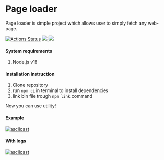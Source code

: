 # Page loader

Page loader is simple project which allows user to simply fetch any web-page.

[![Actions Status](https://github.com/IgorShayderov/backend-project-4/actions/workflows/hexlet-check.yml/badge.svg)](https://github.com/IgorShayderov/backend-project-4/actions)
<a href="https://codeclimate.com/github/IgorShayderov/backend-project-4/maintainability">
<img src="https://api.codeclimate.com/v1/badges/9c7b871ec32e0474534b/maintainability" />
</a>
<a href="https://codeclimate.com/github/IgorShayderov/backend-project-4/test_coverage">
<img src="https://api.codeclimate.com/v1/badges/9c7b871ec32e0474534b/test_coverage" />
</a>

#### System requirements

1. Node.js v18

#### Installation instruction

1. Clone repository
2. run `npm ci` in terminal to install dependencies
3. link bin file trough `npm link` command

Now you can use utility!

#### Example

[![asciicast](https://asciinema.org/a/RlYXJ7ogXos3EEVHLVBVKy12z.svg)](https://asciinema.org/a/RlYXJ7ogXos3EEVHLVBVKy12z)

#### With logs

[![asciicast](https://asciinema.org/a/EeWujj5VSJuqV254ZXR2ReNZ3.svg)](https://asciinema.org/a/EeWujj5VSJuqV254ZXR2ReNZ3)
